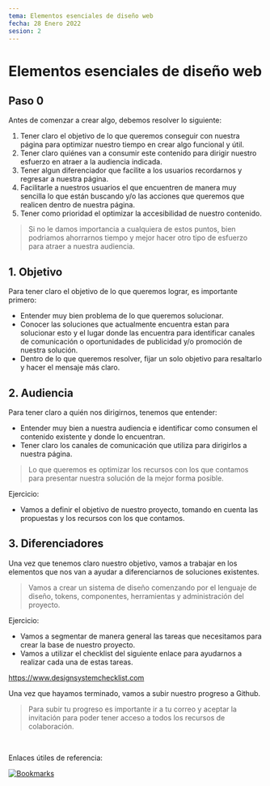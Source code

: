 ```yaml
---
tema: Elementos esenciales de diseño web
fecha: 28 Enero 2022
sesion: 2
---
```


# Elementos esenciales de diseño web

## Paso 0

Antes de comenzar a crear algo, debemos resolver lo siguiente:

1. Tener claro el objetivo de lo que queremos conseguir con nuestra página para optimizar nuestro tiempo en crear algo funcional y útil.
2. Tener claro quiénes van a consumir este contenido para dirigir nuestro esfuerzo en atraer a la audiencia indicada.
3. Tener algun diferenciador que facilite a los usuarios recordarnos y regresar a nuestra página.
4. Facilitarle a nuestros usuarios el que encuentren de manera muy sencilla lo que están buscando y/o las acciones que queremos que realicen dentro de nuestra página.
5. Tener como prioridad el optimizar la accesibilidad de nuestro contenido.

> Si no le damos importancia a cualquiera de estos puntos, bien podriamos ahorrarnos tiempo y mejor hacer otro tipo de esfuerzo para atraer a nuestra audiencia.
## 1. Objetivo

Para tener claro el objetivo de lo que queremos lograr, es importante primero:

* Entender muy bien problema de lo que queremos solucionar.
* Conocer las soluciones que actualmente encuentra estan para solucionar esto y el lugar donde las encuentra para identificar canales de comunicación o oportunidades de publicidad y/o promoción de nuestra solución.
* Dentro de lo que queremos resolver, fijar un solo objetivo para resaltarlo y hacer el mensaje más claro.

## 2. Audiencia

Para tener claro a quién nos dirigirnos, tenemos que entender:

* Entender muy bien a nuestra audiencia e identificar como consumen el contenido existente y donde lo encuentran.
* Tener claro los canales de comunicación que utiliza para dirigirlos a nuestra página.

> Lo que queremos es optimizar los recursos con los que contamos para presentar nuestra solución de la mejor forma posible.

Ejercicio:

* Vamos a definir el objetivo de nuestro proyecto, tomando en cuenta las propuestas y los recursos con los que contamos.

## 3. Diferenciadores

Una vez que tenemos claro nuestro objetivo, vamos a trabajar en los elementos que nos van a ayudar a diferenciarnos de soluciones existentes.

> Vamos a crear un sistema de diseño comenzando por el lenguaje de diseño, tokens, componentes, herramientas y administración del proyecto.

Ejercicio:

* Vamos a segmentar de manera general las tareas que necesitamos para crear la base de nuestro proyecto.
* Vamos a utilizar el checklist del siguiente enlace para ayudarnos a realizar cada una de estas tareas.


https://www.designsystemchecklist.com

Una vez que hayamos terminado, vamos a subir nuestro progreso a Github.

> Para subir tu progreso es importante ir a tu correo y aceptar la invitación para poder tener acceso a todos los recursos de colaboración.

<br>

Enlaces útiles de referencia:

<a href="https://superdense.com/michcodes" target="_blank" rel="Bookmarks">![Bookmarks](https://res.cloudinary.com/pmichventura/image/upload/v1643343373/CENTRO/bookmarks.png)</a>
